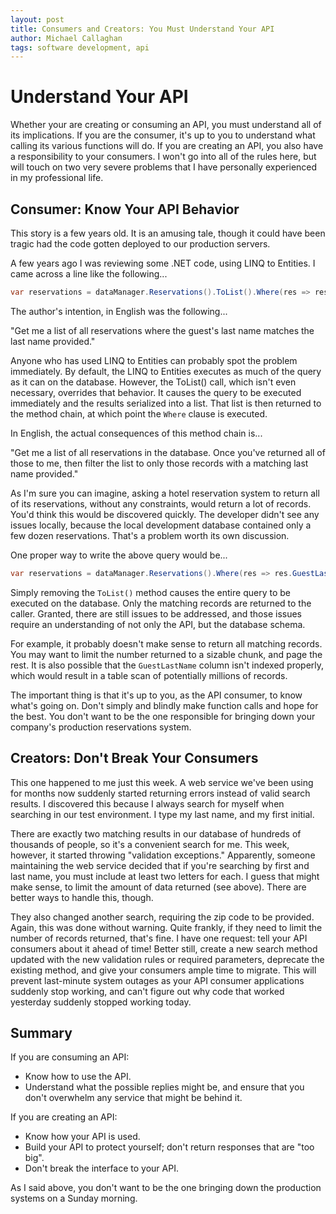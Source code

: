 ```yaml
---
layout: post
title: Consumers and Creators: You Must Understand Your API
author: Michael Callaghan
tags: software development, api
---
```


# Understand Your API

Whether your are creating or consuming an API, you must understand all of its implications. If you are the consumer, 
it's up to you to understand what calling its various functions will do. If you are creating an API, you also
have a responsibility to your consumers. I won't go into all of the rules here, but will touch on two very severe
problems that I have personally experienced in my professional life.

<!--more-->
## Consumer: Know Your API Behavior
This story is a few years old. It is an amusing tale, though it could have been tragic had the 
code gotten deployed to our production servers. 

A few years ago I was reviewing some .NET code, using LINQ to Entities. I came across a line like the following...

```csharp
var reservations = dataManager.Reservations().ToList().Where(res => res.GuestLastName == lastName);
```

The author's intention, in English was the following...

"Get me a list of all reservations where the guest's last name matches the last name provided." 

Anyone who has used LINQ to Entities can probably spot the problem immediately. By default, the LINQ to Entities 
executes as much of the query as it can on the database. However, the ToList() call, which isn't even necessary, 
overrides that behavior. It causes the query to be executed immediately and the results serialized into a list.
That list is then returned to the method chain, at which point the `Where` clause is executed. 

In English, the actual consequences of this method chain is...

"Get me a list of all reservations in the database. Once you've returned all of those to me, then filter the list
to only those records with a matching last name provided."

As I'm sure you can imagine, asking a hotel reservation system to return all of its reservations, without any
constraints, would return a lot of records. You'd think this would be discovered quickly. The developer didn't see
any issues locally, because the local development database contained only a few dozen reservations. That's a 
problem worth its own discussion. 

One proper way to write the above query would be...

```csharp
var reservations = dataManager.Reservations().Where(res => res.GuestLastName == lastName);
```

Simply removing the `ToList()` method causes the entire query to be executed on the database. Only the
matching records are returned to the caller. Granted, there are still issues to be addressed, and those
issues require an understanding of not only the API, but the database schema. 

For example, it probably doesn't make sense to return all matching records. You may want to limit the
number returned to a sizable chunk, and page the rest. It is also possible that the `GuestLastName` column
isn't indexed properly, which would result in a table scan of potentially millions of records. 

The important thing is that it's up to you, as the API consumer, to know what's going on. Don't simply
and blindly make function calls and hope for the best. You don't want to be the one responsible for 
bringing down your company's production reservations system.

## Creators: Don't Break Your Consumers
This one happened to me just this week. A web service we've been using for months now suddenly started returning
errors instead of valid search results. I discovered this because I always search for myself when searching in
our test environment. I type my last name, and my first initial. 

There are exactly two matching results in our database of hundreds of thousands of people, so it's a convenient
search for me. This week, however, it started throwing "validation exceptions." Apparently, someone maintaining
the web service decided that if you're searching by first and last name, you must include at least two letters
for each. I guess that might make sense, to limit the amount of data returned (see above). There are better ways
to handle this, though.  

They also changed another search, requiring the zip code to be provided. Again, this was done without warning.
Quite frankly, if they need to limit the number of records returned, that's fine. I have one request:
tell your API consumers about it ahead of time! Better still, create a new search method updated with the 
new validation rules or required parameters, deprecate the existing method, and give your consumers ample time
to migrate. This will prevent last-minute system outages as your API consumer applications suddenly stop 
working, and can't figure out why code that worked yesterday suddenly stopped working today.

## Summary

If you are consuming an API:
- Know how to use the API.
- Understand what the possible replies might be, and ensure that you don't overwhelm any service that might be behind it.

If you are creating an API:
- Know how your API is used.
- Build your API to protect yourself; don't return responses that are "too big".
- Don't break the interface to your API.

 As I said above, you don't want to be the one bringing down the production systems on a Sunday morning.
